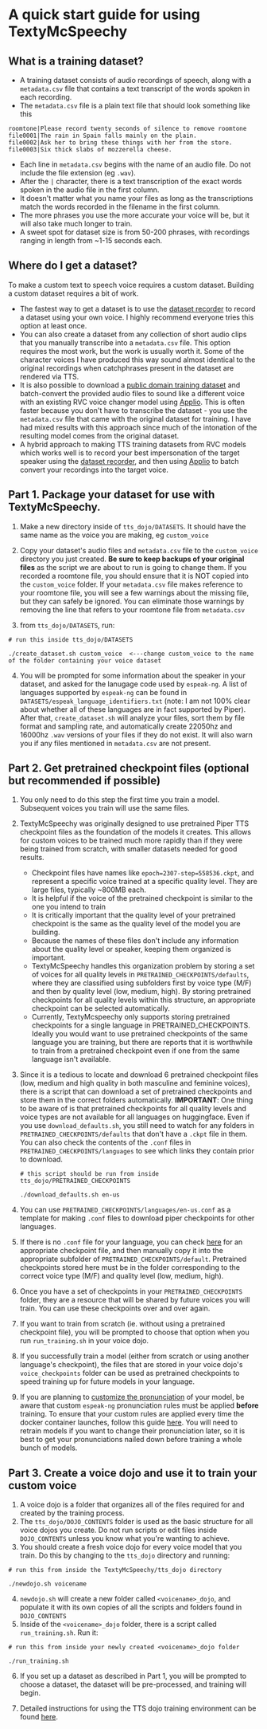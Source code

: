 # A quick start guide for using TextyMcSpeechy 

## What is a training dataset?
- A training dataset consists of audio recordings of speech, along with a `metadata.csv` file that contains a text transcript of the words spoken in each recording.
- The `metadata.csv` file is a plain text file that should look something like this
```
roomtone|Please record twenty seconds of silence to remove roomtone
file0001|The rain in Spain falls mainly on the plain.
file0002|Ask her to bring these things with her from the store.
file0003|Six thick slabs of mozzerella cheese.
```
- Each line in `metadata.csv` begins with the name of an audio file. Do not include the file extension (eg `.wav`). 
- After the `|` character, there is a text transcription of the exact words spoken in the audio file in the first column.
- It doesn't matter what you name your files as long as the transcriptions match the words recorded in the filename in the first column.
- The more phrases you use the more accurate your voice will be, but it will also take much longer to train.
- A sweet spot for dataset size is from 50-200 phrases, with recordings ranging in length from ~1-15 seconds each.

## Where do I get a dataset?
To make a custom text to speech voice requires a custom dataset.   Building a custom dataset requires a bit of work.
   - The fastest way to get a dataset is to use the [dataset recorder](dataset_recorder/dataset_recorder_README.md) to record a dataset using your own voice. I highly recommend everyone tries this option at least once.
   - You can also create a dataset from any collection of short audio clips that you manually transcribe into a `metadata.csv` file.  This option requires the most work, but the work is usually worth it.  Some of the character voices I have produced this way sound almost identical to the original recordings when catchphrases present in the dataset are rendered via TTS.
   - It is also possible to download a [public domain training dataset](https://github.com/jim-schwoebel/voice_datasets) and batch-convert the provided audio files to sound like a different voice with an existing RVC voice changer model using [Applio](https://github.com/IAHispano/Applio).  This is often faster because you don't have to transcribe the dataset - you use the `metadata.csv` file that came with the original dataset for training.  I have had mixed results with this approach since much of the intonation of the resulting model comes from the original dataset.
   - A hybrid approach to making TTS training datasets from RVC models which works well is to record your best impersonation of the target speaker using the [dataset recorder](dataset_recorder/dataset_recorder_README.md), and then using [Applio](https://github.com/IAHispano/Applio) to batch convert your recordings into the target voice.

## Part 1. Package your dataset for use with TextyMcSpeechy.
1. Make a new directory inside of `tts_dojo/DATASETS`.  It should have the same name as the voice you are making, eg `custom_voice`
2. Copy your dataset's audio files and `metadata.csv` file to the `custom_voice` directory you just created.  **Be sure to keep backups of your original files** as the script we are about to run is going to change them.  If you recorded a roomtone file, you should ensure that it is NOT copied into the `custom_voice` folder.  If your `metadata.csv` file makes reference to your roomtone file, you will see a few warnings about the missing file, but they can safely be ignored.  You can eliminate those warnings by removing the line that refers to your roomtone file from `metadata.csv`

3. from `tts_dojo/DATASETS`, run:
```
# run this inside tts_dojo/DATASETS

./create_dataset.sh custom_voice  <---change custom_voice to the name of the folder containing your voice dataset
```
 4. You will be prompted for some information about the speaker in your dataset, and asked for the lanugage code used by `espeak-ng`.   A list of languages supported by `espeak-ng` can be found in `DATASETS/espeak_language_identifiers.txt` (note: I am not 100% clear about whether all of these languages are in fact supported by Piper).   After that, `create_dataset.sh` will analyze your files, sort them by file format and sampling rate, and automatically create 22050hz and 16000hz `.wav` versions of your files if they do not exist. It will also warn you if any files mentioned in `metadata.csv` are not present.  

## Part 2.  Get pretrained checkpoint files (optional but recommended if possible)
1. You only need to do this step the first time you train a model.  Subsequent voices you train will use the same files.
2. TextyMcSpeechy was originally designed to use pretrained Piper TTS checkpoint files as the foundation of the models it creates.  This allows for custom voices to be trained much more rapidly than if they were being trained from scratch, with smaller datasets needed for good results.
     -  Checkpoint files have names like `epoch=2307-step=558536.ckpt`, and represent a specific voice trained at a specific quality level.  They are large files, typically ~800MB each.
     -  It is helpful if the voice of the pretrained checkpoint is similar to the one you intend to train
     -  It is critically important that the quality level of your pretrained checkpoint is the same as the quality level of the model you are building.
     -  Because the names of these files don't include any information about the quality level or speaker, keeping them organized is important.
     -  TextyMcSpeechy handles this organization problem by storing a set of voices for all quality levels in `PRETRAINED_CHECKPOINTS/defaults`, where they are classified using subfolders first by voice type (M/F) and then by quality level (low, medium, high).   By storing pretrained checkpoints for all quality levels within this structure, an appropriate checkpoint can be selected automatically.
     -  Currently, TextyMcspeechy only supports storing pretrained checkpoints for a single language in PRETRAINED_CHECKPOINTS.  Ideally you would want to use pretrained checkpoints of the same language you are training, but there are reports that it is worthwhile to train from a pretrained checkpoint even if one from the same language isn't available. 

3. Since it is a tedious to locate and download 6 pretrained checkpoint files (low, medium and high quality in both masculine and feminine voices), there is a script that can download a set of pretrained checkpoints and store them in the correct folders automatically.  **IMPORTANT**: One thing to be aware of is that pretrained checkpoints for all quality levels and voice types are not available for all languages on huggingface.  Even if you use `download_defaults.sh`, you still need to watch for any folders in  `PRETRAINED_CHECKPOINTS/defaults` that don't have a  `.ckpt` file in them.   You can also check the contents of the `.conf` files in `PRETRAINED_CHECKPOINTS/languages` to see which links they contain prior to download.
   ```
   # this script should be run from inside tts_dojo/PRETRAINED_CHECKPOINTS

   ./download_defaults.sh en-us   
   ```
4. You can use `PRETRAINED_CHECKPOINTS/languages/en-us.conf` as a template for making `.conf` files to download piper checkpoints for other languages. 
5. If there is no `.conf` file for your language, you can check [here](https://huggingface.co/datasets/rhasspy/piper-checkpoints/tree/main) for an appropriate checkpoint file, and then manually copy it into the appropriate subfolder of `PRETRAINED_CHECKPOINTS/default`.  Pretrained checkpoints stored here must be in the folder corresponding to the correct voice type (M/F) and quality level (low, medium, high).
6. Once you have a set of checkpoints in your `PRETRAINED_CHECKPOINTS` folder, they are a resource that will be shared by future voices you will train. You can use these checkpoints over and over again.
7. If you want to train from scratch (ie. without using a pretrained checkpoint file), you will be prompted to choose that option when you run `run_training.sh` in your voice dojo.
8. If you successfully train a model (either from scratch or using another language's checkpoint), the files that are stored in your voice dojo's `voice_checkpoints` folder can be used as pretrained checkpoints to speed training up for future models in your language.
9. If you are planning to [customize the pronunciation](/docs/altering_pronunciation.md) of your model, be aware that custom `espeak-ng` pronunciation rules must be applied **before** training. To ensure that your custom rules are applied every time the docker container launches, follow this guide [here](/tts_dojo/ESPEAK_RULES/README_custom_pronunciation.md).   You will need to retrain models if you want to change their pronunciation later, so it is best to get your pronunciations nailed down before training a whole bunch of models.

## Part 3. Create a voice dojo and use it to train your custom voice
1.  A voice dojo is a folder that organizes all of the files required for and created by the training process.
2.  The `tts_dojo/DOJO_CONTENTS` folder is used as the basic structure for all voice dojos you create.  Do not run scripts or edit files inside `DOJO_CONTENTS` unless you know what you're wanting to achieve.
3.  You should create a fresh voice dojo for every voice model that you train.   Do this by changing to the `tts_dojo` directory and running:
```
# run this from inside the TextyMcSpeechy/tts_dojo directory

./newdojo.sh voicename 
```
4. `newdojo.sh` will create a new folder called `<voicename>_dojo`, and populate it with its own copies of all the scripts and folders found in `DOJO_CONTENTS`
5. Inside of the `<voicename>_dojo` folder, there is a script called `run_training.sh`.  Run it:
```
# run this from inside your newly created <voicename>_dojo folder

./run_training.sh
```
6. If you set up a dataset as described in Part 1, you will be prompted to choose a dataset, the dataset will be pre-processed, and training will begin.

7. Detailed instructions for using the TTS dojo training environment can be found [here](tts_dojo/TTS_dojo_guide.md).
